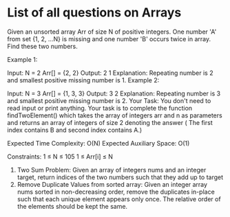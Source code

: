 # List of all questions on Arrays

Given an unsorted array Arr of size N of positive integers. One number 'A' from set {1, 2, …N} is missing and one number 'B' occurs twice in array. Find these two numbers.

Example 1:

Input:
N = 2
Arr[] = {2, 2}
Output: 2 1
Explanation: Repeating number is 2 and 
smallest positive missing number is 1.
Example 2:

Input:
N = 3
Arr[] = {1, 3, 3}
Output: 3 2
Explanation: Repeating number is 3 and 
smallest positive missing number is 2.
Your Task:
You don't need to read input or print anything. Your task is to complete the function findTwoElement() which takes the array of integers arr and n as parameters and returns an array of integers of size 2 denoting the answer ( The first index contains B and second index contains A.)

Expected Time Complexity: O(N)
Expected Auxiliary Space: O(1)

Constraints:
1 ≤ N ≤ 105
1 ≤ Arr[i] ≤ N

1. Two Sum Problem: Given an array of integers nums and an integer target, return indices of the two numbers such that they add up to target
1. Remove Duplicate Values from sorted array: Given an integer array nums sorted in non-decreasing order, remove the duplicates in-place such that each unique element appears only once. The relative order of the elements should be kept the same.


